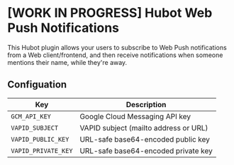 # [WORK IN PROGRESS] Hubot Web Push Notifications

This Hubot plugin allows your users to subscribe to Web Push notifications from
a Web client/frontend, and then receive notifications when someone mentions
their name, while they're away.

## Configuation

| Key | Description |
| --- | --- |
| `GCM_API_KEY` | Google Cloud Messaging API key |
| `VAPID_SUBJECT` | VAPID subject (mailto address or URL) |
| `VAPID_PUBLIC_KEY` | URL-safe base64-encoded public key |
| `VAPID_PRIVATE_KEY` | URL-safe base64-encoded private key |
